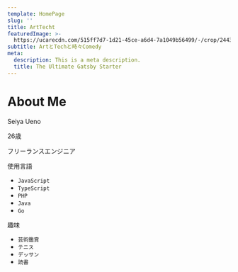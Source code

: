 ```yaml
---
template: HomePage
slug: ''
title: ArtTecht
featuredImage: >-
  https://ucarecdn.com/515ff7d7-1d21-45ce-a6d4-7a1049b56499/-/crop/2443x1500/0,91/-/preview/
subtitle: ArtとTechと時々Comedy
meta:
  description: This is a meta description.
  title: The Ultimate Gatsby Starter
---
```



# About Me

Seiya Ueno

26歳

フリーランスエンジニア

 使用言語

* `JavaScript`
* `TypeScript`
* `PHP`
* `Java`
* `Go`

趣味

* `芸術鑑賞`
* `テニス`
* `デッサン`
* `読書`
